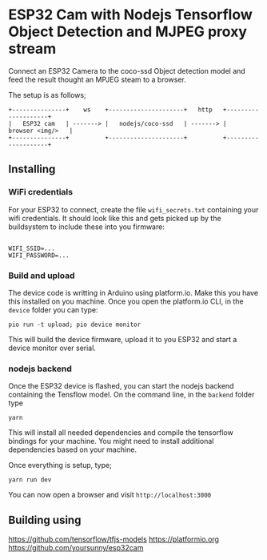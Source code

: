 # ESP32 Cam with Nodejs Tensorflow Object Detection and MJPEG proxy stream

Connect an ESP32 Camera to the coco-ssd Object detection model and feed the result thought an MPJEG steam to a browser.

The setup is as follows;

```
+---------------+    ws    +---------------------+   http   +--------------------+ 
|   ESP32 cam   | -------> |   nodejs/coco-ssd   | -------> |   browser <img/>   | 
+---------------+          +---------------------+          +--------------------+ 
```

## Installing

### WiFi credentials

For your ESP32 to connect, create the file `wifi_secrets.txt` containing your wifi credentials. It should look like this and gets picked up by the buildsystem to include these into you firmware:

```# use this file to define your Wifi secrets

WIFI_SSID=...
WIFI_PASSWORD=...
```

### Build and upload

The device code is writting in Arduino using platform.io. Make this you have this installed on you machine. 
Once you open the platform.io CLI, in the `device` folder you can type:

`pio run -t upload; pio device monitor` 

This will build the device firmware, upload it to you ESP32 and start a device monitor over serial.

### nodejs backend

Once the ESP32 device is flashed, you can start the nodejs backend containing the Tensflow model. On the command line, in the `backend` folder type

`yarn`

This will install all needed dependencies and compile the tensorflow bindings for your machine. You might need to install additional dependencies based on your machine. 

Once everything is setup, type;

`yarn run dev`

You can now open a browser and visit `http://localhost:3000`


## Building using 

https://github.com/tensorflow/tfjs-models
https://platformio.org
https://github.com/yoursunny/esp32cam

